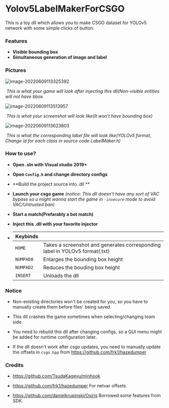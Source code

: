 # Yolov5LabelMakerForCSGO
This is a toy dll which allows you to make CSGO dataset for YOLOv5 network with some simple clicks of button.

### Features

+ **Visible bounding box**
+ **Simultaneous generation of image and label**

### Pictures

![image-20220609113325392](https://github.com/leo4048111/Yolov5LabelMakerForCSGO/blob/main/Pictures/image-20220609113325392.png)

​										           *This is what your game will look after injecting this dll(Non-visible entities will not have bbox*

![image-20220609113513957](https://github.com/leo4048111/Yolov5LabelMakerForCSGO/blob/main/Pictures/image-20220609113513957.png)

​                                                  *This is what your screenshot will look like(It won't have bounding box)*

![image-20220609113623803](https://github.com/leo4048111/Yolov5LabelMakerForCSGO/blob/main/Pictures/image-20220609113623803.png)

​												*This is what the corresponding label file will look like(YOLOv5 format,  Change id for each class in source code LabelMaker.h)*

### How to use?

+ **Open .sln with Visual studio 2019+**
+ **Open `Config.h` and change directory configs**
+ **Build the project source into .dll **
+ **Launch your csgo game** *(notice: This dll doesn't have any sort of VAC bypass so u might wanna start the game in `-insecure` mode to avoid VAC/Untrusted ban)*
+ **Start a match(Prefarably a bot match)**

+ **Inject this .dll with your favorite injector**

+ | Keybinds  |                                                              |
  | --------- | ------------------------------------------------------------ |
  | `HOME`    | Takes a screenshot and generates corresponding label in YOLOv5 format(.txt) |
  | `NUMPAD8` | Enlarges the bounding box height                             |
  | `NUMPAD2` | Reduces the bouding box height                               |
  | `INSERT`  | Unloads the dll                                              |

### Notice

+ Non-existing directories won't be created for you, so you have to manually create them before files' being saved.

+ This dll crashes the game sometimes when selecting/changing team side.

+ You need to rebuild this dll after changing configs, so a GUI menu might be added for runtime configuration later.
+ If the dll doesn't work after csgo updates, you need to manually update the offsets in  `csgo.hpp` from https://github.com/frk1/hazedumper

### Credits

+ https://github.com/TsudaKageyu/minhook 
+ https://github.com/frk1/hazedumper   For netvar offsets.

+ https://github.com/danielkrupinski/Osiris  Borrowed some features from SDK.

